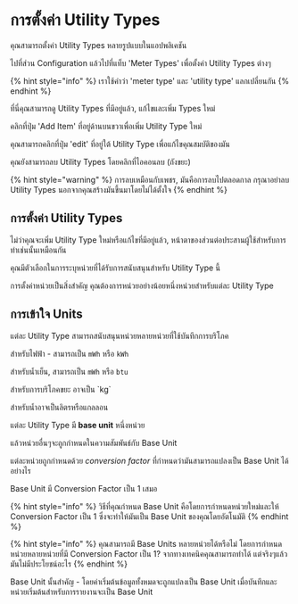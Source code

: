 # การตั้งค่า Utility Types

คุณสามารถตั้งค่า Utility Types หลายรูปแบบในแอปพลิเคชัน

ไปที่ส่วน Configuration แล้วไปที่แท็บ 'Meter Types' เพื่อตั้งค่า Utility Types ต่างๆ

{% hint style="info" %}
เราใช้คำว่า 'meter type' และ 'utility type' แลกเปลี่ยนกัน&#x20;
{% endhint %}

ที่นี่คุณสามารถดู Utility Types ที่มีอยู่แล้ว, แก้ไขและเพิ่ม Types ใหม่

คลิกที่ปุ่ม 'Add Item' ที่อยู่ด้านบนขวาเพื่อเพิ่ม Utility Type ใหม่

คุณสามารถคลิกที่ปุ่ม 'edit' ที่อยู่ใต้ Utility Type เพื่อแก้ไขคุณสมบัติของมัน

คุณยังสามารถลบ Utility Types โดยคลิกที่ไอคอนลบ (ถังขยะ)

{% hint style="warning" %}
การลบเหมือนกับเพชร, มันคือการลบไปตลอดกาล กรุณาอย่าลบ Utility Types นอกจากคุณสร้างมันขึ้นมาโดยไม่ได้ตั้งใจ&#x20;
{% endhint %}



## การตั้งค่า Utility Types

ไม่ว่าคุณจะเพิ่ม Utility Type ใหม่หรือแก้ไขที่มีอยู่แล้ว, หน้าตาของส่วนต่อประสานผู้ใช้สำหรับการทำเช่นนั้นเหมือนกัน

คุณมีตัวเลือกในการระบุหน่วยที่ได้รับการสนับสนุนสำหรับ Utility Type นี้

การตั้งค่าหน่วยเป็นสิ่งสำคัญ คุณต้องการหน่วยอย่างน้อยหนึ่งหน่วยสำหรับแต่ละ Utility Type



## การเข้าใจ Units

แต่ละ Utility Type สามารถสนับสนุนหน่วยหลายหน่วยที่ใช้บันทึกการบริโภค

สำหรับไฟฟ้า - สามารถเป็น `mWh` หรือ `kWh`

สำหรับน้ำเย็น, สามารถเป็น `mWh` หรือ `btu`

สำหรับการบริโภคขยะ อาจเป็น \`kg\`

สำหรับน้ำอาจเป็นลิตรหรือแกลลอน

แต่ละ Utility Type มี **base unit** หนึ่งหน่วย

แล้วหน่วยอื่นๆจะถูกกำหนดในความสัมพันธ์กับ Base Unit

แต่ละหน่วยถูกกำหนดด้วย _conversion factor_ ที่กำหนดว่ามันสามารถแปลงเป็น Base Unit ได้อย่างไร

Base Unit มี Conversion Factor เป็น 1 เสมอ

{% hint style="info" %}
วิธีที่คุณกำหนด Base Unit คือโดยการกำหนดหน่วยใหม่และให้ Conversion Factor เป็น 1 ซึ่งจะทำให้มันเป็น Base Unit ของคุณโดยอัตโนมัติ
{% endhint %}

{% hint style="info" %}
คุณสามารถมี Base Units หลายหน่วยได้หรือไม่ โดยการกำหนดหน่วยหลายหน่วยที่มี Conversion Factor เป็น 1? จากทางเทคนิคคุณสามารถทำได้ แต่จริงๆแล้วมันไม่มีประโยชน์อะไร
{% endhint %}



Base Unit นั้นสำคัญ - โดยค่าเริ่มต้นข้อมูลทั้งหมดจะถูกแปลงเป็น Base Unit เมื่อบันทึกและหน่วยเริ่มต้นสำหรับการรายงานจะเป็น Base Unit
